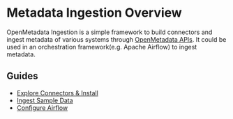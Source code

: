 # Metadata Ingestion Overview

OpenMetadata Ingestion is a simple framework to build connectors and ingest metadata of various systems through [OpenMetadata APIs](../docs/openmetadata-apis/apis/). It could be used in an orchestration framework(e.g. Apache Airflow) to ingest metadata.

## Guides

* [Explore Connectors & Install](../docs/integrations/connectors/)
* [Ingest Sample Data](ingest-sample-data.md)
* [Configure Airflow](../docs/integrations/airflow/)
